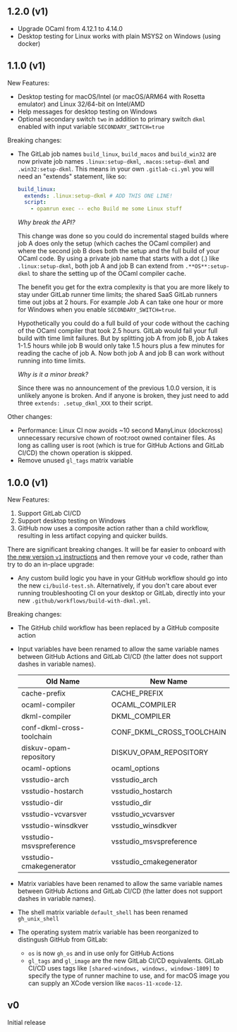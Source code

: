 ## 1.2.0 (v1)

- Upgrade OCaml from 4.12.1 to 4.14.0
- Desktop testing for Linux works with plain MSYS2 on Windows (using docker)

## 1.1.0 (v1)

New Features:
- Desktop testing for macOS/Intel (or macOS/ARM64 with Rosetta emulator) and Linux 32/64-bit on Intel/AMD
- Help messages for desktop testing on Windows
- Optional secondary switch `two` in addition to primary switch `dkml` enabled with
  input variable `SECONDARY_SWITCH=true`

Breaking changes:
- The GitLab job names `build_linux`, `build_macos` and `build_win32` are now private job names `.linux:setup-dkml`,
  `.macos:setup-dkml` and `.win32:setup-dkml`. This means in your own `.gitlab-ci.yml` you will need an "extends" statement,
  like so:
  ```yaml
  build_linux:
    extends: .linux:setup-dkml # ADD THIS ONE LINE!
    script:
      - opamrun exec -- echo Build me some Linux stuff
  ```

  *Why break the API?*

  This change was done so you could do incremental staged builds where job A does only the setup (which caches the OCaml
  compiler) and where the second job B does both the setup and the full build of your OCaml code. By using a private job
  name that starts with a dot (.) like `.linux:setup-dkml`, both job A and job B can extend from `.**OS**:setup-dkml` to
  share the setting up of the OCaml compiler cache.

  The benefit you get for the extra complexity is that you are more likely to stay under GitLab runner
  time limits; the shared SaaS GitLab runners time out jobs at 2 hours.
  For example Job A can take one hour or more for Windows when you enable `SECONDARY_SWITCH=true`.

  Hypothetically you could do a full build of your code without the caching of the OCaml compiler that took 2.5 hours.
  GitLab would fail your full build with time limit failures. But by splitting job A from job B, job A takes 1-1.5 hours
  while job B would only take 1.5 hours plus a few minutes for reading the cache of job A. Now both job A and job B
  can work without running into time limits.

  *Why is it a minor break?*

  Since there was no announcement of the previous 1.0.0 version, it is unlikely anyone is broken. And if
  anyone is broken, they just need to add three `extends: .setup_dkml_XXX` to their script.

Other changes:
- Performance: Linux CI now avoids ~10 second ManyLinux (dockcross) unnecessary recursive chown of root:root
  owned container files. As long as calling user is root (which is true for GitHub Actions and GitLab CI/CD)
  the chown operation is skipped.
- Remove unused `gl_tags` matrix variable

## 1.0.0 (v1)

New Features:
1. Support GitLab CI/CD
2. Support desktop testing on Windows
3. GitHub now uses a composite action rather than a child
   workflow, resulting in less artifact copying and
   quicker builds.

There are significant breaking changes. It will be far easier
to onboard with [the new version `v1` instructions](https://github.com/diskuv/dkml-workflows/tree/v1#readme)
and then remove your `v0` code, rather than try to do an in-place upgrade:
* Any custom build logic you have in your GitHub workflow should go into
  the new `ci/build-test.sh`. Alternatively, if you don't care about ever running troubleshooting
  CI on your desktop or GitLab, directly into your new `.github/workflows/build-with-dkml.yml`.

Breaking changes:
- The GitHub child workflow has been replaced by a GitHub composite action
- Input variables have been renamed to allow the same variable names between GitHub Actions and
  GitLab CI/CD (the latter does not support dashes in variable names).

  | Old Name                  | New Name                  |
  | ------------------------- | ------------------------- |
  | cache-prefix              | CACHE_PREFIX              |
  | ocaml-compiler            | OCAML_COMPILER            |
  | dkml-compiler             | DKML_COMPILER             |
  | conf-dkml-cross-toolchain | CONF_DKML_CROSS_TOOLCHAIN |
  | diskuv-opam-repository    | DISKUV_OPAM_REPOSITORY    |
  | ocaml-options             | ocaml_options             |
  | vsstudio-arch             | vsstudio_arch             |
  | vsstudio-hostarch         | vsstudio_hostarch         |
  | vsstudio-dir              | vsstudio_dir              |
  | vsstudio-vcvarsver        | vsstudio_vcvarsver        |
  | vsstudio-winsdkver        | vsstudio_winsdkver        |
  | vsstudio-msvspreference   | vsstudio_msvspreference   |
  | vsstudio-cmakegenerator   | vsstudio_cmakegenerator   |

- Matrix variables have been renamed to allow the same variable names between GitHub Actions and
  GitLab CI/CD (the latter does not support dashes in variable names).

- The shell matrix variable `default_shell` has been renamed `gh_unix_shell`

- The operating system matrix variable has been reorganized to distingush GitHub
  from GitLab:

  - `os` is now `gh_os` and in use only for GitHub Actions
  - `gl_tags` and `gl_image` are the new GitLab CI/CD equivalents. GitLab CI/CD uses tags like
    `[shared-windows, windows, windows-1809]` to specify the type of runner machine to use,
    and for macOS image you can supply an XCode version like `macos-11-xcode-12`.

## v0

Initial release